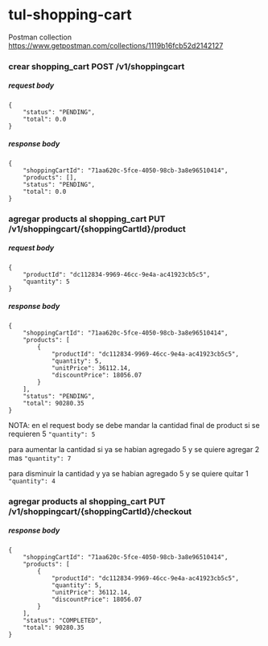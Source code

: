 # tul-shopping-cart
Postman collection
https://www.getpostman.com/collections/1119b16fcb52d2142127

### crear shopping_cart POST /v1/shoppingcart
##### request body
```
{
    "status": "PENDING",
    "total": 0.0
}
```
##### response body
```
{
    "shoppingCartId": "71aa620c-5fce-4050-98cb-3a8e96510414",
    "products": [],
    "status": "PENDING",
    "total": 0.0
}
```

### agregar products al shopping_cart PUT /v1/shoppingcart/{shoppingCartId}/product
##### request body
```
{
    "productId": "dc112834-9969-46cc-9e4a-ac41923cb5c5",
    "quantity": 5
}
```
##### response body
```
{
    "shoppingCartId": "71aa620c-5fce-4050-98cb-3a8e96510414",
    "products": [
        {
            "productId": "dc112834-9969-46cc-9e4a-ac41923cb5c5",
            "quantity": 5,
            "unitPrice": 36112.14,
            "discountPrice": 18056.07
        }
    ],
    "status": "PENDING",
    "total": 90280.35
}
```
NOTA:
en el request body se debe mandar la cantidad final de product
si se requieren 5 ```"quantity": 5```

para aumentar la cantidad si ya se habian agregado 5 y se quiere agregar 2 mas ```"quantity": 7```

para disminuir la cantidad y ya se habian agregado 5 y se quiere quitar 1 ```"quantity": 4```

### agregar products al shopping_cart PUT /v1/shoppingcart/{shoppingCartId}/checkout
##### response body
```
{
    "shoppingCartId": "71aa620c-5fce-4050-98cb-3a8e96510414",
    "products": [
        {
            "productId": "dc112834-9969-46cc-9e4a-ac41923cb5c5",
            "quantity": 5,
            "unitPrice": 36112.14,
            "discountPrice": 18056.07
        }
    ],
    "status": "COMPLETED",
    "total": 90280.35
}
```




